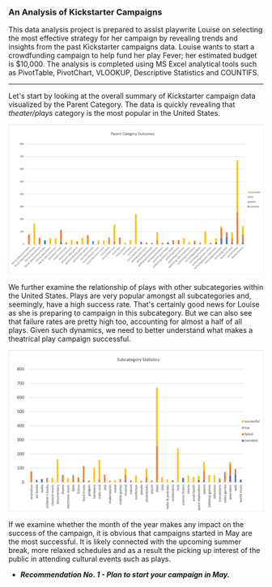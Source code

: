 ### An Analysis of Kickstarter Campaigns

This data analysis project is prepared to assist playwrite Louise on selecting the most effective strategy for her campaign by revealing trends and insights from the past Kickstarter campaigns data. Louise wants to start a crowdfunding campaign to help fund her play Fever; her estimated budget is $10,000. The analysis is completed using MS Excel analytical tools such as PivotTable, PivotChart, VLOOKUP, Descriptive Statistics and COUNTIFS.   

---
Let's start by looking at the overall summary of Kickstarter campaign data visualized by the Parent Category. The data is quickly revealing that *theater/plays* category is the most popular in the United States.

![Chart 1 - Parent Category Outcome](https://github.com/AnnaS0272/kickstarter-analysis/blob/master/Chart%201%20-%20Parent%20Category%20Outcome.png)

We further examine the relationship of plays with other subcategories within the United States. Plays are very popular amongst all subcategories and, seemingly, have a high success rate. That's certainly good news for Louise as she is preparing to campaign in this subcategory. But we can also see that failure rates are pretty high too, accounting for almost a half of all plays. Given such dynamics, we need to better understand what makes a theatrical play campaign successful. 

![Chart 3 - Subcategory Statistics US](https://github.com/AnnaS0272/kickstarter-analysis/blob/master/Chart%203%20-%20Subcategory%20Statistics%20US.png)

If we examine whether the month of the year makes any impact on the success of the campaign, it is obvious that campaigns started in May are the most successful. It is likely connected with the upcoming summer break, more relaxed schedules and as a result the picking up interest of the public in attending cultural events such as plays.


* ***Recommendation No. 1 - Plan to start your campaign in May.***

